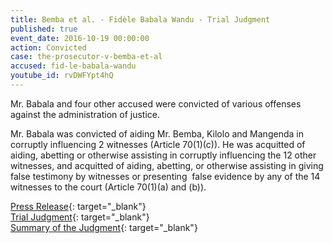```yaml
---
title: Bemba et al. - Fidèle Babala Wandu - Trial Judgment
published: true
event_date: 2016-10-19 00:00:00
action: Convicted
case: the-prosecutor-v-bemba-et-al
accused: fid-le-babala-wandu
youtube_id: rvDWFYpt4hQ
---
```

Mr. Babala and four other accused were convicted of various offenses against the administration of justice.

Mr. Babala was convicted of aiding Mr. Bemba, Kilolo and Mangenda in corruptly influencing 2 witnesses (Article 70(1)(c)). He was acquitted of aiding, abetting or otherwise assisting in corruptly influencing the 12 other witnesses, and acquitted of aiding, abetting, or otherwise assisting in giving false testimony by witnesses or presenting&nbsp; false evidence by any of the 14 witnesses to the court (Article 70(1)(a) and (b)).

[Press Release](https://www.icc-cpi.int/Pages/item.aspx?name=pr1245){: target="_blank"}<br>[Trial Judgment](https://www.icc-cpi.int/CourtRecords/CR2016_18527.PDF){: target="_blank"}&nbsp;<br>[Summary of the Judgment](https://www.icc-cpi.int/itemsDocuments/Bemba-et-al_Article_70_Judgment_Summary_ENG.pdf){: target="_blank"}
